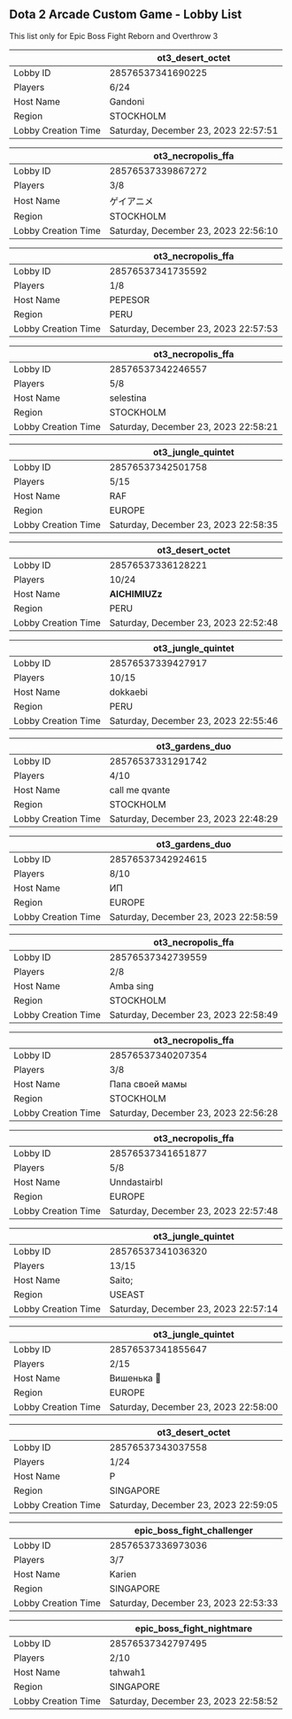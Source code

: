 ## Dota 2 Arcade Custom Game - Lobby List

This list only for Epic Boss Fight Reborn and Overthrow 3

|  | ot3_desert_octet |
| ------ | ------ |
| Lobby ID | 28576537341690225 |
| Players | 6/24 |
| Host Name | Gandoni |
| Region | STOCKHOLM |
| Lobby Creation Time | Saturday, December 23, 2023 22:57:51 |


|  | ot3_necropolis_ffa |
| ------ | ------ |
| Lobby ID | 28576537339867272 |
| Players | 3/8 |
| Host Name | ゲイアニメ |
| Region | STOCKHOLM |
| Lobby Creation Time | Saturday, December 23, 2023 22:56:10 |


|  | ot3_necropolis_ffa |
| ------ | ------ |
| Lobby ID | 28576537341735592 |
| Players | 1/8 |
| Host Name | PEPESOR |
| Region | PERU |
| Lobby Creation Time | Saturday, December 23, 2023 22:57:53 |


|  | ot3_necropolis_ffa |
| ------ | ------ |
| Lobby ID | 28576537342246557 |
| Players | 5/8 |
| Host Name | selestina |
| Region | STOCKHOLM |
| Lobby Creation Time | Saturday, December 23, 2023 22:58:21 |


|  | ot3_jungle_quintet |
| ------ | ------ |
| Lobby ID | 28576537342501758 |
| Players | 5/15 |
| Host Name | RAF |
| Region | EUROPE |
| Lobby Creation Time | Saturday, December 23, 2023 22:58:35 |


|  | ot3_desert_octet |
| ------ | ------ |
| Lobby ID | 28576537336128221 |
| Players | 10/24 |
| Host Name | **AlCHIMIUZz** |
| Region | PERU |
| Lobby Creation Time | Saturday, December 23, 2023 22:52:48 |


|  | ot3_jungle_quintet |
| ------ | ------ |
| Lobby ID | 28576537339427917 |
| Players | 10/15 |
| Host Name | dokkaebi |
| Region | PERU |
| Lobby Creation Time | Saturday, December 23, 2023 22:55:46 |


|  | ot3_gardens_duo |
| ------ | ------ |
| Lobby ID | 28576537331291742 |
| Players | 4/10 |
| Host Name | call me qvante |
| Region | STOCKHOLM |
| Lobby Creation Time | Saturday, December 23, 2023 22:48:29 |


|  | ot3_gardens_duo |
| ------ | ------ |
| Lobby ID | 28576537342924615 |
| Players | 8/10 |
| Host Name | ИП |
| Region | EUROPE |
| Lobby Creation Time | Saturday, December 23, 2023 22:58:59 |


|  | ot3_necropolis_ffa |
| ------ | ------ |
| Lobby ID | 28576537342739559 |
| Players | 2/8 |
| Host Name | Amba sing |
| Region | STOCKHOLM |
| Lobby Creation Time | Saturday, December 23, 2023 22:58:49 |


|  | ot3_necropolis_ffa |
| ------ | ------ |
| Lobby ID | 28576537340207354 |
| Players | 3/8 |
| Host Name | Папа своей мамы |
| Region | STOCKHOLM |
| Lobby Creation Time | Saturday, December 23, 2023 22:56:28 |


|  | ot3_necropolis_ffa |
| ------ | ------ |
| Lobby ID | 28576537341651877 |
| Players | 5/8 |
| Host Name | Unndastairbl |
| Region | EUROPE |
| Lobby Creation Time | Saturday, December 23, 2023 22:57:48 |


|  | ot3_jungle_quintet |
| ------ | ------ |
| Lobby ID | 28576537341036320 |
| Players | 13/15 |
| Host Name | Saito; |
| Region | USEAST |
| Lobby Creation Time | Saturday, December 23, 2023 22:57:14 |


|  | ot3_jungle_quintet |
| ------ | ------ |
| Lobby ID | 28576537341855647 |
| Players | 2/15 |
| Host Name | Вишенька 🍒 |
| Region | EUROPE |
| Lobby Creation Time | Saturday, December 23, 2023 22:58:00 |


|  | ot3_desert_octet |
| ------ | ------ |
| Lobby ID | 28576537343037558 |
| Players | 1/24 |
| Host Name | P |
| Region | SINGAPORE |
| Lobby Creation Time | Saturday, December 23, 2023 22:59:05 |


|  | epic_boss_fight_challenger |
| ------ | ------ |
| Lobby ID | 28576537336973036 |
| Players | 3/7 |
| Host Name | Karien |
| Region | SINGAPORE |
| Lobby Creation Time | Saturday, December 23, 2023 22:53:33 |


|  | epic_boss_fight_nightmare |
| ------ | ------ |
| Lobby ID | 28576537342797495 |
| Players | 2/10 |
| Host Name | tahwah1 |
| Region | SINGAPORE |
| Lobby Creation Time | Saturday, December 23, 2023 22:58:52 |


